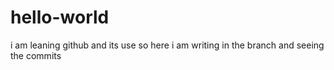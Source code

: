 # hello-world
i am leaning github and its use
so here i am writing in the branch and seeing the commits 
